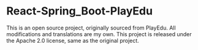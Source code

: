 # React-Spring_Boot-PlayEdu
This is an open source project, originally sourced from PlayEdu. All modifications and translations are my own.  This project is released under the Apache 2.0 license, same as the original project.
